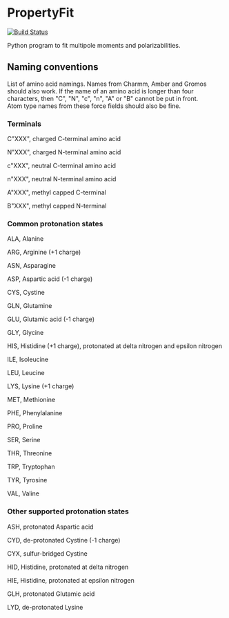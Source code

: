 # PropertyFit

[![Build Status](https://travis-ci.org/peter-reinholdt/propertyfit.svg?branch=master)](https://travis-ci.org/peter-reinholdt/propertyfit)

Python program to fit multipole moments and polarizabilities.

## Naming conventions

List of amino acid namings. Names from Charmm, Amber and Gromos should also work. 
If the name of an amino acid is longer than four characters, then "C", "N", "c", "n", "A" or "B" cannot be put in front.  
Atom type names from these force fields should also be fine.

### Terminals

C"XXX", charged C-terminal amino acid

N"XXX", charged N-terminal amino acid

c"XXX", neutral C-terminal amino acid

n"XXX", neutral N-terminal amino acid

A"XXX", methyl capped C-terminal

B"XXX", methyl capped N-terminal

### Common protonation states

ALA, Alanine

ARG, Arginine (+1 charge)

ASN, Asparagine

ASP, Aspartic acid (-1 charge)

CYS, Cystine

GLN, Glutamine

GLU, Glutamic acid (-1 charge)

GLY, Glycine

HIS, Histidine (+1 charge), protonated at delta nitrogen and epsilon nitrogen

ILE, Isoleucine

LEU, Leucine

LYS, Lysine (+1 charge)

MET, Methionine

PHE, Phenylalanine

PRO, Proline

SER, Serine

THR, Threonine

TRP, Tryptophan

TYR, Tyrosine

VAL, Valine

### Other supported protonation states

ASH, protonated Aspartic acid

CYD, de-protonated Cystine (-1 charge)

CYX, sulfur-bridged Cystine

HID, Histidine, protonated at delta nitrogen

HIE, Histidine, protonated at epsilon nitrogen

GLH, protonated Glutamic acid

LYD, de-protonated Lysine
